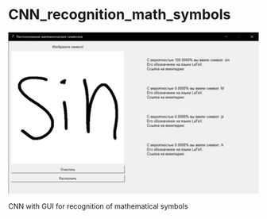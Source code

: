 # CNN_recognition_math_symbols

![](https://github.com/exmanka/CNN_recognition_math_symbols/blob/main/gui.png?raw=true)

CNN with GUI for recognition of mathematical symbols
